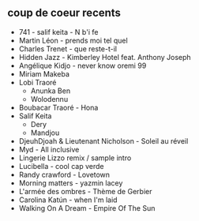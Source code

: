 ## coup de coeur recents
- 741 - salif keita - N b'i fe
- Martin Léon - prends moi tel quel
- Charles Trenet - que reste-t-il
- Hidden Jazz - Kimberley Hotel feat. Anthony Joseph
- Angélique Kidjo - never know oremi 99
- Miriam Makeba
- Lobi Traoré
	- Anunka Ben
	- Wolodennu
- Boubacar Traoré - Hona
- Salif Keita
	- Dery
	- Mandjou
- DjeuhDjoah & Lieutenant Nicholson - Soleil au réveil
- Myd - All inclusive
- Lingerie Lizzo remix / sample intro
- Lucibella - cool cap verde
- Randy crawford - Lovetown
- Morning matters - yazmin lacey
- L'armée des ombres - Thème de Gerbier
- Carolina Katún - when I'm laid
- Walking On A Dream - Empire Of The Sun
  

